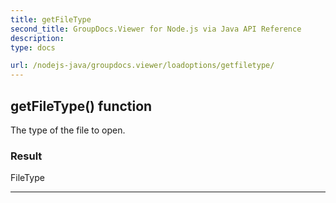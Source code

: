 ```yaml
---
title: getFileType
second_title: GroupDocs.Viewer for Node.js via Java API Reference
description: 
type: docs

url: /nodejs-java/groupdocs.viewer/loadoptions/getfiletype/
---
```


## getFileType()  function

 The type of the file to open.
 

### Result
FileType


---


